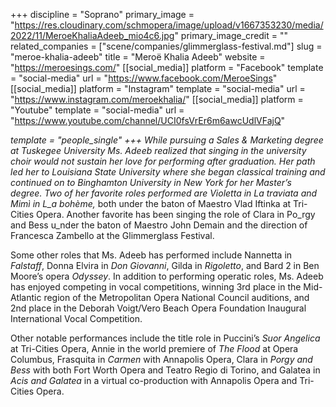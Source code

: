 +++
discipline = "Soprano"
primary_image = "https://res.cloudinary.com/schmopera/image/upload/v1667353230/media/2022/11/MeroeKhaliaAdeeb_mio4c6.jpg"
primary_image_credit = ""
related_companies = ["scene/companies/glimmerglass-festival.md"]
slug = "meroe-khalia-adeeb"
title = "Meroë Khalia Adeeb"
website = "https://meroesings.com/"
[[social_media]]
platform = "Facebook"
template = "social-media"
url = "https://www.facebook.com/MeroeSings"
[[social_media]]
platform = "Instagram"
template = "social-media"
url = "https://www.instagram.com/meroekhalia/"
[[social_media]]
platform = "Youtube"
template = "social-media"
url = "https://www.youtube.com/channel/UCI0fsVrEr6m6awcUdlVFajQ"

_template = "people_single"
+++
While pursuing a Sales & Marketing degree at Tuskegee University Ms. Adeeb realized that singing in the university choir would not sustain her love for performing after graduation. Her path led her to Louisiana State University where she began classical training and continued on to Binghamton University in New York for her Master’s degree. Two of her favorite roles performed are Violetta in _La traviata_ and Mimì in L_a bohème,_ both under the baton of Maestro Vlad Iftinka at Tri-Cities Opera. Another favorite has been singing the role of Clara in Po_rgy and Bess u_nder the baton of Maestro John Demain and the direction of Francesca Zambello at the Glimmerglass Festival.

Some other roles that Ms. Adeeb has performed include Nannetta in _Falstaff_, Donna Elvira in _Don Giovanni_, Gilda in _Rigoletto_, and Bard 2 in Ben Moore’s opera _Odyssey_. In addition to performing operatic roles, Ms. Adeeb has enjoyed competing in vocal competitions, winning 3rd place in the Mid-Atlantic region of the Metropolitan Opera National Council auditions, and 2nd place in the Deborah Voigt/Vero Beach Opera Foundation Inaugural International Vocal Competition.

Other notable performances include the title role in Puccini’s _Suor Angelica_ at Tri-Cities Opera, Annie in the world premiere of _The Flood_ at Opera Columbus, Frasquita in _Carmen_ with Annapolis Opera, Clara in _Porgy and Bess_ with both Fort Worth Opera and Teatro Regio di Torino, and Galatea in _Acis and Galatea_ in a virtual co-production with Annapolis Opera and Tri-Cities Opera.